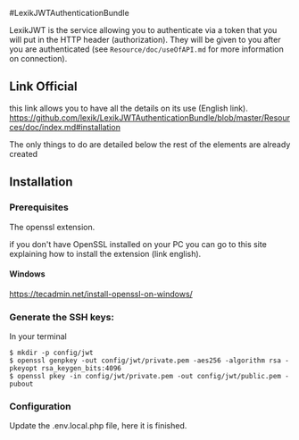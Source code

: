 #LexikJWTAuthenticationBundle

LexikJWT is the service allowing you to authenticate via a token that you will put in the HTTP header (authorization). 
They will be given to you after you are authenticated (see `Resource/doc/useOfAPI.md` for more information on connection).

## Link Official

this link allows you to have all the details on its use (English link).  
<https://github.com/lexik/LexikJWTAuthenticationBundle/blob/master/Resources/doc/index.md#installation>  

The only things to do are detailed below the rest of the elements are already created

## Installation

### Prerequisites

The openssl extension.

if you don't have OpenSSL installed on your PC you can go to this site
explaining how to install the extension (link english).

#### Windows
<https://tecadmin.net/install-openssl-on-windows/>

### Generate the SSH keys:

In your terminal

`$ mkdir -p config/jwt`  
`$ openssl genpkey -out config/jwt/private.pem -aes256 -algorithm rsa -pkeyopt rsa_keygen_bits:4096`  
`$ openssl pkey -in config/jwt/private.pem -out config/jwt/public.pem -pubout`  

### Configuration

Update the .env.local.php file, here it is finished.
